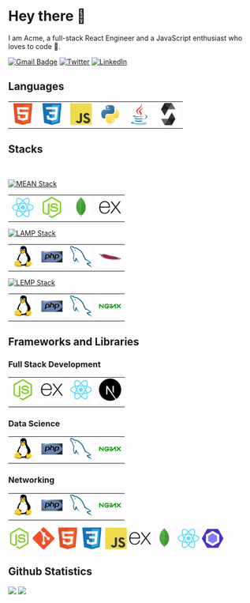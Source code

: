 # Hey there 👋

I am Acme, a full-stack React Engineer and a JavaScript enthusiast who loves to code 🙂.

[![Gmail Badge](https://img.shields.io/badge/-Email-005FF9?style=for-the-badge&logo=Mail.Ru&logoColor=ffffff)](mailto:acmegamers@fatima-academy.com)
[![Twitter](https://img.shields.io/badge/twitter-1DA1F2.svg?style=for-the-badge&logo=twitter&logoColor=ffffff)](https://twitter.com/acme_gamers)
[![LinkedIn](https://img.shields.io/badge/linkedin-0A66C2.svg?style=for-the-badge&logo=linkedin&logoColor=ffffff)](https://www.linkedin.com/in/acmegamers/)

## Languages

<table>
  <tr>
    <td>
      <!-- HTML -->
      <img width="45" src='https://raw.githubusercontent.com/devicons/devicon/master/icons/html5/html5-original.svg' alt='HTML5'>
    </td>
    <td>
      <!-- CSS -->
      <img width="45" src='https://raw.githubusercontent.com/devicons/devicon/master/icons/css3/css3-original.svg' alt='CSS'>
    </td>
    <td>
      <!-- JavaScript -->
     <img width='45px' src='https://raw.githubusercontent.com/devicons/devicon/master/icons/javascript/javascript-original.svg' alt='JavaScript'>
    </td>
    <td>
      <!-- Python -->
      <img width='45px' src='https://raw.githubusercontent.com/devicons/devicon/master/icons/python/python-original.svg' alt='Python'>
    </td>
    <td>
      <!-- Java -->
      <img width='45px' src='https://raw.githubusercontent.com/devicons/devicon/master/icons/java/java-original.svg' alt='Java'>
    </td>
    <td>
      <img width='45px' src='https://raw.githubusercontent.com/devicons/devicon/master/icons/solidity/solidity-original.svg' alt='Solidity'>
    </td>
  </tr>
</table>

## Stacks

<br>

[![MEAN Stack](https://img.shields.io/badge/MEAN-Stack-1DA1F2.svg?style=for-the-badge&logo=MEAN&logoColor=ffffff)](https://mean.io/)

<table>
  <tr>
    <td>
     <img width='45px' src='https://raw.githubusercontent.com/devicons/devicon/master/icons/react/react-original.svg' alt='React'> 
    </td>
    <td>
    <img width='45px' src='https://raw.githubusercontent.com/devicons/devicon/master/icons/nodejs/nodejs-original.svg' alt='Node.js'> 
    </td>
    <td>
      <img width='45px' src='https://raw.githubusercontent.com/devicons/devicon/master/icons/mongodb/mongodb-original.svg' alt='MongoDB'> 
    </td>
    <td>
     <img width='45px' src='https://raw.githubusercontent.com/devicons/devicon/master/icons/express/express-original.svg' alt='Express'> 
    </td>
  </tr>
</table>

[![LAMP Stack](https://img.shields.io/badge/LAMP-Stack-1DA1F2.svg?style=for-the-badge&logo=LAMP&logoColor=ffffff)](https://www.lamp.com/)

<table>
  <tr>
    <td>
     <img width='45px' src='https://raw.githubusercontent.com/devicons/devicon/master/icons/linux/linux-original.svg' alt='Linux'> 
    </td>
    <td>
    <img width='45px' src='https://raw.githubusercontent.com/devicons/devicon/master/icons/php/php-original.svg' alt='PHP'> 
    </td>
    <td>
      <img width='45px' src='https://raw.githubusercontent.com/devicons/devicon/master/icons/mysql/mysql-original.svg' alt='MySQL'> 
    </td>
    <td>
     <img width='45px' src='https://raw.githubusercontent.com/devicons/devicon/master/icons/apache/apache-original.svg' alt='Apache'> 
    </td>
  </tr>
</table>

[![LEMP Stack](https://img.shields.io/badge/LEMP-Stack-1DA1F2.svg?style=for-the-badge&logo=LEMP&logoColor=ffffff)](https://www.lamp.com/)

<table>
  <tr>
    <td>
     <img width='45px' src='https://raw.githubusercontent.com/devicons/devicon/master/icons/linux/linux-original.svg' alt='Linux'> 
    </td>
    <td>
    <img width='45px' src='https://raw.githubusercontent.com/devicons/devicon/master/icons/php/php-original.svg' alt='PHP'> 
    </td>
    <td>
      <img width='45px' src='https://raw.githubusercontent.com/devicons/devicon/master/icons/mysql/mysql-original.svg' alt='MySQL'> 
    </td>
    <td>
     <img width='45px' src='https://raw.githubusercontent.com/devicons/devicon/master/icons/nginx/nginx-original.svg' alt='Nginx'> 
    </td>
  </tr>
</table>

## Frameworks and Libraries

### Full Stack Development

<table>
  <tr>
    <td>
     <!-- Node JS -->
      <img width='45px' src='https://raw.githubusercontent.com/devicons/devicon/master/icons/nodejs/nodejs-original.svg' alt='Node.js'> 
    </td>
    <td>
    <!-- Express -->
      <img width='45px' src='https://raw.githubusercontent.com/devicons/devicon/master/icons/express/express-original.svg' alt='Express'> 
    </td>
    <td>
      <!-- React -->
      <img width='45px' src='https://raw.githubusercontent.com/devicons/devicon/master/icons/react/react-original.svg' alt='React'> 
    </td>
    <td>
      <!-- Next -->
      <img width='45px' src='https://raw.githubusercontent.com/devicons/devicon/master/icons/nextjs/nextjs-original.svg' alt='Next.js'> 
    </td>
  </tr>
  <tr>
    <td>
      <!-- MongoDB -->
</table>

### Data Science

<table>
  <tr>
    <td>
     <img width='45px' src='https://raw.githubusercontent.com/devicons/devicon/master/icons/linux/linux-original.svg' alt='Linux'> 
    </td>
    <td>
    <img width='45px' src='https://raw.githubusercontent.com/devicons/devicon/master/icons/php/php-original.svg' alt='PHP'> 
    </td>
    <td>
      <img width='45px' src='https://raw.githubusercontent.com/devicons/devicon/master/icons/mysql/mysql-original.svg' alt='MySQL'> 
    </td>
    <td>
     <img width='45px' src='https://raw.githubusercontent.com/devicons/devicon/master/icons/nginx/nginx-original.svg' alt='Nginx'> 
    </td>
  </tr>
</table>

### Networking

<table>
  <tr>
    <td>
     <img width='45px' src='https://raw.githubusercontent.com/devicons/devicon/master/icons/linux/linux-original.svg' alt='Linux'> 
    </td>
    <td>
    <img width='45px' src='https://raw.githubusercontent.com/devicons/devicon/master/icons/php/php-original.svg' alt='PHP'> 
    </td>
    <td>
      <img width='45px' src='https://raw.githubusercontent.com/devicons/devicon/master/icons/mysql/mysql-original.svg' alt='MySQL'> 
    </td>
    <td>
     <img width='45px' src='https://raw.githubusercontent.com/devicons/devicon/master/icons/nginx/nginx-original.svg' alt='Nginx'> 
    </td>
  </tr>
</table>

<p>
  <img width="45px" src="https://raw.githubusercontent.com/devicons/devicon/c5378d6c2510ffa0b3e4475af95618a8048d6cf1/icons/nodejs/nodejs-original.svg">
  <img width="45px" src="https://raw.githubusercontent.com/devicons/devicon/c5378d6c2510ffa0b3e4475af95618a8048d6cf1/icons/git/git-original.svg">
  <img width="45px" src="https://raw.githubusercontent.com/devicons/devicon/c5378d6c2510ffa0b3e4475af95618a8048d6cf1/icons/html5/html5-original.svg">
  <img width="45px" src="https://raw.githubusercontent.com/devicons/devicon/master/icons/css3/css3-original.svg">
  <img width="45px" src="https://raw.githubusercontent.com/devicons/devicon/master/icons/javascript/javascript-original.svg">
  <img width="45px" src="https://raw.githubusercontent.com/devicons/devicon/master/icons/express/express-original.svg">
  <img width="45px" src="https://raw.githubusercontent.com/devicons/devicon/master/icons/mongodb/mongodb-original.svg">
  <img width="45px" src="https://raw.githubusercontent.com/devicons/devicon/master/icons/react/react-original.svg">
  <img width='45px' src='https://raw.githubusercontent.com/devicons/devicon/master/icons/eslint/eslint-original.svg'>
</p>

## Github Statistics

<img width="450px" src="https://github-readme-stats.vercel.app/api/top-langs/?username=AcmeGamers&count_private=true&hide=html&layout=compact&title_color=fff&icon_color=fff&text_color=9f9f9f&bg_color=151515" />

<img width="450px" src="https://github-readme-stats.vercel.app/api/?username=AcmeGamers&show_icons=true&title_color=fff&icon_color=fff&text_color=9f9f9f&bg_color=151515"/>
